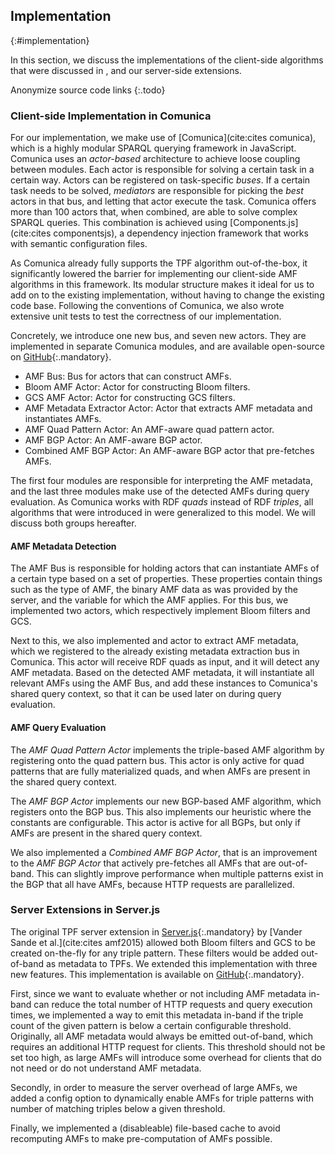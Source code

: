 ## Implementation
{:#implementation}

In this section, we discuss the implementations of the client-side algorithms
that were discussed in [](#solution), and our server-side extensions.

Anonymize source code links
{:.todo}

### Client-side Implementation in Comunica

For our implementation, we make use of [Comunica](cite:cites comunica),
which is a highly modular SPARQL querying framework in JavaScript.
Comunica uses an _actor-based_ architecture to achieve loose coupling between modules.
Each actor is responsible for solving a certain task in a certain way.
Actors can be registered on task-specific _buses_.
If a certain task needs to be solved, _mediators_ are responsible for picking the _best_ actors in that bus,
and letting that actor execute the task.
Comunica offers more than 100 actors that, when combined, are able to solve complex SPARQL queries.
This combination is achieved using [Components.js](cite:cites componentsjs),
a dependency injection framework that works with semantic configuration files.

As Comunica already fully supports the TPF algorithm out-of-the-box,
it significantly lowered the barrier for implementing our client-side AMF algorithms in this framework.
Its modular structure makes it ideal for us to add on to the existing implementation,
without having to change the existing code base.
Following the conventions of Comunica,
we also wrote extensive unit tests to test the correctness of our implementation.

Concretely, we introduce one new bus, and seven new actors.
They are implemented in separate Comunica modules,
and are available open-source on [GitHub](https://github.com/comunica/comunica-feature-amf){:.mandatory}.

* AMF Bus: Bus for actors that can construct AMFs.
* Bloom AMF Actor: Actor for constructing Bloom filters.
* GCS AMF Actor: Actor for constructing GCS filters.
* AMF Metadata Extractor Actor: Actor that extracts AMF metadata and instantiates AMFs.
* AMF Quad Pattern Actor: An AMF-aware quad pattern actor.
* AMF BGP Actor: An AMF-aware BGP actor.
* Combined AMF BGP Actor: An AMF-aware BGP actor that pre-fetches AMFs.

The first four modules are responsible for interpreting the AMF metadata,
and the last three modules make use of the detected AMFs during query evaluation.
As Comunica works with RDF _quads_ instead of RDF _triples_,
all algorithms that were introduced in [](#solution) were generalized to this model.
We will discuss both groups hereafter.

#### AMF Metadata Detection

The AMF Bus is responsible for holding actors that can instantiate AMFs of a certain type
based on a set of properties.
These properties contain things such as the type of AMF,
the binary AMF data as was provided by the server,
and the variable for which the AMF applies.
For this bus, we implemented two actors, which respectively implement Bloom filters and GCS.

Next to this, we also implemented and actor to extract AMF metadata,
which we registered to the already existing metadata extraction bus in Comunica.
This actor will receive RDF quads as input,
and it will detect any AMF metadata.
Based on the detected AMF metadata, it will instantiate all relevant AMFs using the AMF Bus,
and add these instances to Comunica's shared query context, so that it can be used later on during query evaluation.

#### AMF Query Evaluation

The _AMF Quad Pattern Actor_ implements the triple-based AMF algorithm
by registering onto the quad pattern bus.
This actor is only active for quad patterns that are fully materialized quads,
and when AMFs are present in the shared query context.

The _AMF BGP Actor_ implements our new BGP-based AMF algorithm,
which registers onto the BGP bus.
This also implements our heuristic where the constants are configurable.
This actor is active for all BGPs, but only if AMFs are present in the shared query context.

We also implemented a _Combined AMF BGP Actor_,
that is an improvement to the _AMF BGP Actor_
that actively pre-fetches all AMFs that are out-of-band.
This can slightly improve performance when multiple patterns exist in the BGP that all have AMFs,
because HTTP requests are parallelized.

### Server Extensions in Server.js

The original TPF server extension in [Server.js](https://github.com/LinkedDataFragments/Server.js/tree/feature-handlers-amf){:.mandatory}
by [Vander Sande et al.](cite:cites amf2015)
allowed both Bloom filters and GCS to be created on-the-fly for any triple pattern.
These filters would be added out-of-band as metadata to TPFs.
We extended this implementation with three new features.
This implementation is available on [GitHub](https://github.com/LinkedDataFragments/Server.js/tree/feature-handlers-amf-2){:.mandatory}.

First, since we want to evaluate whether or not including AMF metadata in-band
can reduce the total number of HTTP requests and query execution times,
we implemented a way to emit this metadata in-band if the triple count of the given pattern is below a certain configurable threshold.
Originally, all AMF metadata would always be emitted out-of-band,
which requires an additional HTTP request for clients.
This threshold should not be set too high, as large AMFs will introduce some overhead for clients
that do not need or do not understand AMF metadata.

Secondly, in order to measure the server overhead of large AMFs,
we added a config option to dynamically enable AMFs for triple patterns
with number of matching triples below a given threshold.

Finally, we implemented a (disableable) file-based cache to avoid recomputing AMFs
to make pre-computation of AMFs possible.
